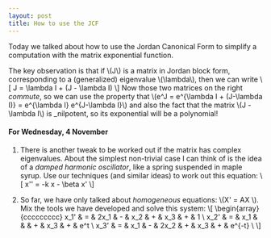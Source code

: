 ```yaml
---
layout: post
title: How to use the JCF
---
```


Today we talked about how to use the Jordan Canonical Form to simplify a computation
with the matrix exponential function.

The key observation is that if \\(J\\) is a matrix in Jordan block form,
corresponding to a (generalized) eigenvalue \\(\lambda\\), then we can write
\\[
J = \lambda I + (J - \lambda I)
\\]
Now those two matrices on the right _commute_, so we can use the property that
\\(e^J = e^{\lambda I + (J-\lambda I)} = e^{\lambda I} e^{J-\lambda I}\\)
and also the fact that the matrix \\(J - \lambda I\\) is _nilpotent, so its
exponential will be a polynomial!

#### For Wednesday, 4 November

1. There is another tweak to be worked out if the matrix has complex eigenvalues.
About the simplest non-trivial case I can think of is the idea of a _damped
harmonic oscillator_, like a spring suspended in maple syrup. Use our techniques
(and similar ideas) to work out this equation:
\\[
x'' = -k x - \beta x'
\\]

2. So far, we have only talked about _homogeneous_ equations: \\(X' = AX \\).
Mix the tools we have developed and solve this system:
\\[
\begin{array}{ccccccccc}
x_1' & = & 2x_1 & - & x_2 & + & x_3 & + & 1 \\
x_2' & = & x_1 &  &  & + & x_3 & + & e^t \\
x_3' & = & x_1 & - & 2x_2 & + & x_3 & + & e^{-t} \\
\\]
